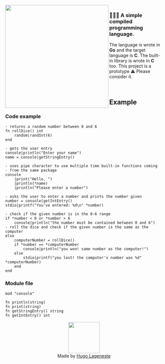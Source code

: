 <br>
<img width="330" src="https://i.imgur.com/WmpRtQP.png" align="left"/>

### 👩🏼‍💻 A simple compiled programming language.
The language is wrote in **Go** and the target language is **C**. The built-in library is wrote in **C** too.
This project is a prototype ⚠️ Please consider it.

<br>

## Example
### Code example
```paco
- returns a random number between 0 and 6
fn rollDice() int
    random|randInt(6)
end

- gets the user entry
console|println("Enter your name")
name = console|getStringEntry()

- uses pipe character to use multiple time built-in functions coming
- from the same package
console
    |print("Hello, ")
    |println(*name)
    |println("Please enter a number")

- asks the user to enter a number and prints the number given
number = console|getIntEntry()
stdio|printf("You've entered: %d\n" *number)

- check if the given number is in the 0-6 range
if *number < 0 or *number > 6
    console|println("the number must be contained between 0 and 6")
- roll the dice and check if the given number is the same as the computer
else
    computerNumber = rollDice()
    if *number == *computerNumber
        console|println("you won! same number as the computer!")
    else
        stdio|printf("you lost! the computer's number was %d" *computerNumber)
    end
end
```

### Module file
```paco
mod "console"

fn println(string)
fn print(string)
fn getStringEntry() string
fn getIntEntry() int
```

<p align="center">
     <img width="100" src="https://i.imgur.com/RleFr3v.png"/><br>
     Made by <a href="https://github.com/hugolgst">Hugo Lageneste</a>
</p>
